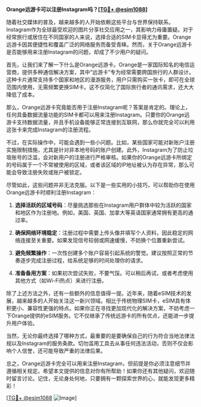 **Orange远游卡可以注册Instagram吗？[[TG💪+ @esim1088](https://t.me/s/esim1088)]**

随着社交媒体的普及，越来越多的人开始依赖这些平台与世界保持联系。Instagram作为全球最受欢迎的图片分享社交应用之一，其影响力毋庸置疑。对于经常旅行或居住在不同国家的人来说，选择合适的SIM卡显得尤为重要。Orange远游卡因其便捷性和覆盖广泛的网络服务而备受青睐。然而，关于Orange远游卡是否能够用来注册Instagram的问题，却成了不少用户的疑问。

首先，让我们来了解一下什么是Orange远游卡。Orange是一家国际知名的电信运营商，提供多种通信解决方案，其中“远游卡”专为经常需要跨国旅行的人群设计。这种卡片通常支持多个国家和地区的漫游服务，用户只需购买一张卡，即可在全球范围内使用，无需频繁更换SIM卡。这不仅简化了国际旅行者的通讯需求，还大大降低了成本。

那么，Orange远游卡究竟能否用于注册Instagram呢？答案是肯定的。理论上，任何具备数据流量功能的SIM卡都可以用来注册Instagram。只要你的Orange远游卡支持数据流量，并且手机设备能够正常连接到互联网，那么你就完全可以利用这张卡来完成Instagram的注册流程。

不过，在实际操作中，可能会遇到一些小问题。比如，某些国家可能对新账户注册实施限制措施，尤其是针对非本地号码的账户创建。此外，Instagram为了防止垃圾账号的泛滥，会对新用户的注册进行严格审核。如果你的Orange远游卡所绑定的号码属于一个不常被使用的区域，或者该区域的IP地址被认为存在异常，那么可能会导致注册失败或账户被锁定。

尽管如此，这些问题并非无法克服。以下是一些实用的小技巧，可以帮助你在使用Orange远游卡时顺利注册Instagram：

1. **选择活跃的区域号码**：尽量挑选那些在Instagram用户群体中较为活跃的国家和地区作为注册地。例如，美国、英国、加拿大等英语国家通常拥有更高的通过率。
   
2. **确保网络环境稳定**：注册过程中需要上传头像并填写个人资料，因此稳定的网络连接至关重要。如果发现信号较弱或网速缓慢，不妨换个位置重新尝试。

3. **避免频繁操作**：一次性创建多个账户容易引起系统的警觉。建议按照正常的节奏逐步完成注册过程，给系统足够的时间处理你的请求。

4. **准备备用方案**：如果初次尝试失败，不要气馁。可以稍后再试，或者考虑使用其他方式（如Wi-Fi热点）来进行注册。

除了上述方法之外，还有一些额外的信息值得一提。近年来，随着eSIM技术的发展，越来越多的人开始关注这一新兴领域。相比于传统物理SIM卡，eSIM具有体积更小、兼容性更强的特点。如果你正在寻找更加现代化的解决方案，不妨考虑一下Orange提供的eSIM服务。它不仅继承了传统远游卡的所有优点，还能进一步提升用户体验。

当然，无论你最终选择了哪种方式，最重要的是要确保自己的行为符合当地法律法规以及Instagram的服务条款。切勿滥用工具去从事任何违法活动，否则不仅会影响个人信誉，还可能导致严重的法律后果。

总之，Orange远游卡完全可以用来注册Instagram，但前提是你必须注意细节并遵循相关规定。希望本文提供的信息对你有所帮助！如果你还有其他疑问，欢迎随时留言讨论。记住，无论身处何地，只要拥有一颗探索世界的心，就能发现更多精彩！

[[TG💪+ @esim1088](https://t.me/s/esim1088) ![Image](https://i.postimg.cc/4NQfJmqS/Snipaste-2025-05-13-00-14-12.png)]